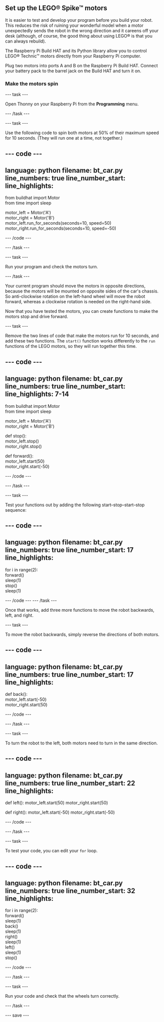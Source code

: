 ## Set up the LEGO® Spike™ motors

It is easier to test and develop your program before you build your robot. This reduces the risk of ruining your wonderful model when a motor unexpectedly sends the robot in the wrong direction and it careens off your desk (although, of course, the good thing about using LEGO® is that you can always rebuild).

The Raspberry Pi Build HAT and its Python library allow you to control LEGO® Technic™ motors directly from your Raspberry Pi computer.

Plug two motors into ports A and B on the Raspberry Pi Build HAT. Connect your battery pack to the barrel jack on the Build HAT and turn it on.

### Make the motors spin

--- task ---

Open Thonny on your Raspberry Pi from the **Programming** menu.

--- /task ---

--- task ---

Use the following code to spin both motors at 50% of their maximum speed for 10 seconds. (They will run one at a time, not together.)

--- code ---
---
language: python filename: bt_car.py line_numbers: true line_number_start:
line_highlights:
---

from buildhat import Motor   
from time import sleep

motor_left = Motor('A')   
motor_right = Motor('B')   
motor_left.run_for_seconds(seconds=10, speed=50)   
motor_right.run_for_seconds(seconds=10, speed=-50)

--- /code ---

--- /task ---

--- task ---

Run your program and check the motors turn.

--- /task ---

Your current program should move the motors in opposite directions, because the motors will be mounted on opposite sides of the car's chassis. So anti-clockwise rotation on the left-hand wheel will move the robot forward, whereas a clockwise rotation is needed on the right-hand side.

Now that you have tested the motors, you can create functions to make the motors stop and drive forward.

--- task ---

Remove the two lines of code that make the motors run for 10 seconds, and add these two functions. The `start()` function works differently to the `run` functions of the LEGO motors, so they will run together this time.

--- code ---
---
language: python filename: bt_car.py line_numbers: true line_number_start:
line_highlights: 7-14
---

from buildhat import Motor   
from time import sleep

motor_left = Motor('A')    
motor_right = Motor('B')

def stop():    
motor_left.stop()    
motor_right.stop()


def forward():     
motor_left.start(50)     
motor_right.start(-50)


--- /code ---

--- /task ---

--- task ---

Test your functions out by adding the following start–stop–start–stop sequence:

--- code ---
---
language: python filename: bt_car.py line_numbers: true line_number_start: 17
line_highlights:
---

for i in range(2):    
forward()    
sleep(1)    
stop()    
sleep(1)

--- /code --- --- /task ---


Once that works, add three more functions to move the robot backwards, left, and right.

--- task ---

To move the robot backwards, simply reverse the directions of both motors.

--- code ---
---
language: python filename: bt_car.py line_numbers: true line_number_start: 17
line_highlights:
---

def back():    
motor_left.start(-50)     
motor_right.start(50)


--- /code ---

--- /task ---

--- task ---

To turn the robot to the left, both motors need to turn in the same direction.

--- code ---
---
language: python filename: bt_car.py line_numbers: true line_number_start: 22
line_highlights:
---

def left(): motor_left.start(50) motor_right.start(50)


def right(): motor_left.start(-50) motor_right.start(-50)


--- /code ---

--- /task ---

--- task ---

To test your code, you can edit your `for` loop.

--- code ---
---
language: python filename: bt_car.py line_numbers: true line_number_start: 32
line_highlights:
---

for i in range(2):    
forward()     
sleep(1)     
back()     
sleep(1)     
right()     
sleep(1)     
left()      
sleep(1)      
stop()

--- /code ---

--- /task ---

--- task ---

Run your code and check that the wheels turn correctly.

--- /task ---

--- save ---
